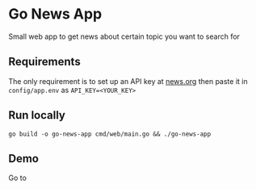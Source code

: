 # Go News App

Small web app to get news about certain topic you want to search for

## Requirements

The only requirement is to set up an API key at [news.org](https://newsapi.org/) then paste it in `config/app.env`
as `API_KEY=<YOUR_KEY>`

## Run locally

```
go build -o go-news-app cmd/web/main.go && ./go-news-app
```

## Demo

Go to []()


